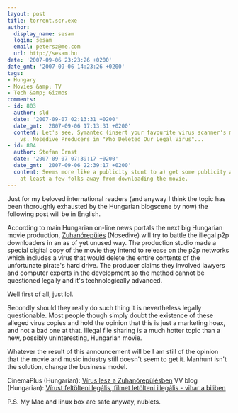 ```yaml
---
layout: post
title: torrent.scr.exe
author:
  display_name: sesam
  login: sesam
  email: petersz@me.com
  url: http://sesam.hu
date: '2007-09-06 23:23:26 +0200'
date_gmt: '2007-09-06 14:23:26 +0200'
tags:
- Hungary
- Movies &amp; TV
- Tech &amp; Gizmos
comments:
- id: 803
  author: sld
  date: '2007-09-07 02:13:31 +0200'
  date_gmt: '2007-09-06 17:13:31 +0200'
  content: Let's see, Symantec (insert your favourite virus scanner's manufacturer)
    vs. Nosedive Producers in "Who Deleted Our Legal Virus"...
- id: 804
  author: Stefan Ernst
  date: '2007-09-07 07:39:17 +0200'
  date_gmt: '2007-09-06 22:39:17 +0200'
  content: Seems more like a publicity stunt to a) get some publicity and b) scare
    at least a few folks away from downloading the movie.
---
```


Just for my beloved international readers (and anyway I think the topic has been thoroughly exhausted by the Hungarian blogscene by now) the following post will be in English.

According to main Hungarian on-line news portals the next big Hungarian movie production, [Zuhanórepülés](http://imdb.com/title/tt0926174) (Nosedive) will try to battle the illegal p2p downloaders in an as of yet unused way. The production studio made a special digital copy of the movie they intend to release on the p2p networks which includes a virus that would delete the entire contents of the unfortunate pirate's hard drive. The producer claims they involved lawyers and computer experts in the development so the method cannot be questioned legally and it's technologically advanced.

Well first of all, just lol.

Secondly should they really do such thing it is nevertheless legally questionable. Most people though simply doubt the existence of these alleged virus copies and hold the opinion that this is just a marketing hoax, and not a bad one at that. Illegal file sharing is a much hotter topic than a new, possibly uninteresting, Hungarian movie.

Whatever the result of this announcement will be I am still of the opinion that the movie and music industry still doesn't seem to get it. Manhunt isn't the solution, change the business model.

CinemaPlus (Hungarian): [Vírus lesz a Zuhanórepülésben](http://www.moziplussz.hu/hir.php?id=3079) VV blog (Hungarian): [Vírust feltölteni legális, filmet letölteni illegális - vihar a biliben](http://velemenyemvan.freeblog.hu/archives/2007/09/06/Virust_feltolteni_legalis_filmet_letolteni_illegalis_-_vihar_a_biliben)

P.S. My Mac and linux box are safe anyway, nublets.
